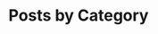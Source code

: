 ---
title: "Posts by Category"
layout: categories
permalink: /categories/
author_profile: false
sidebar:
  nav: "docs"
---